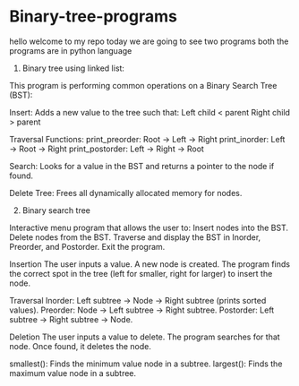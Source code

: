 # Binary-tree-programs

hello welcome to my repo
today we are going to see two programs
both the programs are in python language

1) Binary tree using linked list:


This program is performing common operations on a Binary Search Tree (BST):

Insert:
Adds a new value to the tree such that:
Left child < parent
Right child > parent

Traversal Functions:
print_preorder: Root → Left → Right
print_inorder: Left → Root → Right
print_postorder: Left → Right → Root

Search:
Looks for a value in the BST and returns a pointer to the node if found.

Delete Tree:
Frees all dynamically allocated memory for nodes.


2) Binary search tree


Interactive menu program that allows the user to:
Insert nodes into the BST.
Delete nodes from the BST.
Traverse and display the BST in Inorder, Preorder, and Postorder.
Exit the program.


Insertion
The user inputs a value.
A new node is created.
The program finds the correct spot in the tree (left for smaller, right for larger) to insert the node.


Traversal
Inorder: Left subtree → Node → Right subtree (prints sorted values).
Preorder: Node → Left subtree → Right subtree.
Postorder: Left subtree → Right subtree → Node.

Deletion
The user inputs a value to delete.
The program searches for that node.
Once found, it deletes the node.



smallest(): Finds the minimum value node in a subtree.
largest(): Finds the maximum value node in a subtree.
